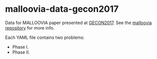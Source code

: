 # malloovia-data-gecon2017
Data for MALLOOVIA paper presented at [GECON2017](http://2017.gecon-conference.org/). See the [malloovia repository](https://github.com/asi-uniovi/malloovia) for more info.

Each YAML file contains two problems:

- Phase I.
- Phase II.
